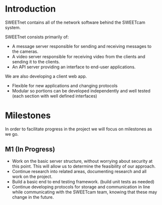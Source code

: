# Introduction

SWEETnet contains all of the network software behind the SWEETcam system.

SWEETnet consists primarily of:
- A message server responsible for sending and receiving messages to the cameras.
- A video server responsible for receiving video from the clients and sending it to the clients.
- An API server providing an interface to end-user applications.

We are also developing a client web app.

- Flexible for new applications and changing protocols
- Modular so portions can be developed independently and well tested (each section with well defined interfaces)

# Milestones

In order to facilitate progress in the project we will focus on milestones as we go.

## M1 (In Progress)

- Work on the basic server structure, without worrying about security at this point. This will allow us to determine the feasibility of our approach.
- Continue research into related areas, documenting research and all work on the project.
- Build a basic end to end testing framework. (build unit tests as needed)
- Continue developing protocols for storage and communication in line while communicating with the SWEETcam team, knowing that these may change in the future.

